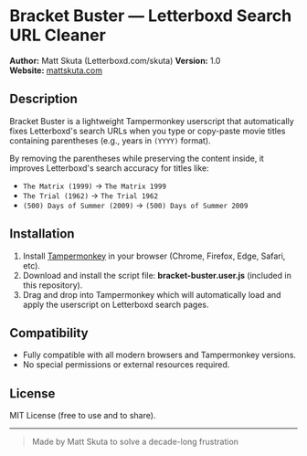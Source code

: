 # Bracket Buster — Letterboxd Search URL Cleaner

**Author:** Matt Skuta (Letterboxd.com/skuta)
**Version:** 1.0  
**Website:** [mattskuta.com](https://mattskuta.com)

## Description

Bracket Buster is a lightweight Tampermonkey userscript that automatically fixes Letterboxd's search URLs when you type or copy-paste movie titles containing parentheses (e.g., years in `(YYYY)` format).

By removing the parentheses while preserving the content inside, it improves Letterboxd's search accuracy for titles like:

- `The Matrix (1999)` → `The Matrix 1999`
- `The Trial (1962)` → `The Trial 1962`
- `(500) Days of Summer (2009)` → `(500) Days of Summer 2009`

## Installation

1. Install [Tampermonkey](https://www.tampermonkey.net/) in your browser (Chrome, Firefox, Edge, Safari, etc).
2. Download and install the script file: **bracket-buster.user.js** (included in this repository).
3. Drag and drop into Tampermonkey which will automatically load and apply the userscript on Letterboxd search pages.

## Compatibility

- Fully compatible with all modern browsers and Tampermonkey versions.
- No special permissions or external resources required.

## License

MIT License (free to use and to share).

---

> Made by Matt Skuta to solve a decade-long frustration
